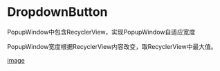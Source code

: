 # DropdownButton
PopupWindow中包含RecyclerView，实现PopupWindow自适应宽度

PopupWindow宽度根据RecyclerView内容改变，取RecyclerView中最大值。

[image](https://raw.githubusercontent.com/devin1014/DropdownButton/master/images/screenshot_1.png)